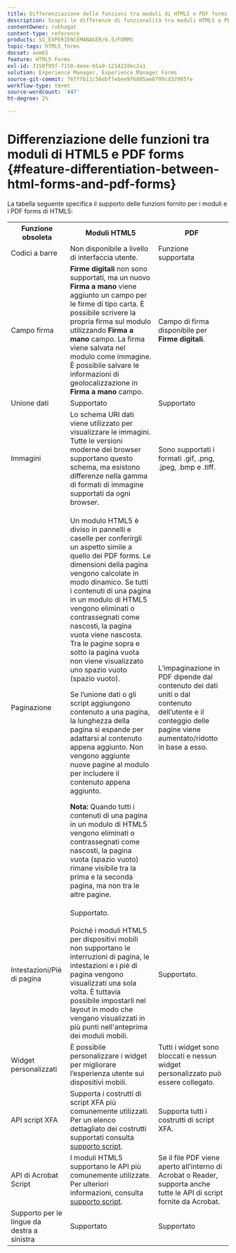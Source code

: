 ```yaml
---
title: Differenziazione delle funzioni tra moduli di HTML5 e PDF forms
description: Scopri le differenze di funzionalità tra moduli HTML5 e PDF forms.
contentOwner: robhagat
content-type: reference
products: SG_EXPERIENCEMANAGER/6.5/FORMS
topic-tags: hTML5_forms
docset: aem65
feature: HTML5 Forms
exl-id: 3150f95f-7150-4eee-b5a9-121422dec2a1
solution: Experience Manager, Experience Manager Forms
source-git-commit: 76fffb11c56dbf7ebee9f6805ae0799cd32985fe
workflow-type: tm+mt
source-wordcount: '447'
ht-degree: 2%

---
```


# Differenziazione delle funzioni tra moduli di HTML5 e PDF forms {#feature-differentiation-between-html-forms-and-pdf-forms}

La tabella seguente specifica il supporto delle funzioni fornito per i moduli e i PDF forms di HTML5:

<table>
 <tbody>
  <tr>
   <th>Funzione obsoleta</th>
   <th>Moduli HTML5</th>
   <th>PDF</th>
  </tr>
  <tr>
   <td>Codici a barre<br /> </td>
   <td>Non disponibile a livello di interfaccia utente. </td>
   <td>Funzione supportata</td>
  </tr>
  <tr>
   <td>Campo firma<br /> </td>
   <td><strong>Firme digitali</strong> non sono supportati, ma un nuovo <strong>Firma a mano</strong> viene aggiunto un campo per le firme di tipo carta. È possibile scrivere la propria firma sul modulo utilizzando <strong>Firma a mano</strong> campo. La firma viene salvata nel modulo come immagine. È possibile salvare le informazioni di geolocalizzazione in <strong>Firma a mano</strong> campo.</td>
   <td>Campo di firma disponibile per <strong>Firme digitali</strong>.</td>
  </tr>
  <tr>
   <td>Unione dati</td>
   <td>Supportato</td>
   <td>Supportato</td>
  </tr>
  <tr>
   <td>Immagini</td>
   <td>Lo schema URI dati viene utilizzato per visualizzare le immagini. Tutte le versioni moderne dei browser supportano questo schema, ma esistono differenze nella gamma di formati di immagine supportati da ogni browser.<br /> </td>
   <td>Sono supportati i formati .gif, .png, .jpeg, .bmp e .tiff.</td>
  </tr>
  <tr>
   <td>Paginazione<br /> </td>
   <td><p>Un modulo HTML5 è diviso in pannelli e caselle per conferirgli un aspetto simile a quello dei PDF forms. Le dimensioni della pagina vengono calcolate in modo dinamico. Se tutti i contenuti di una pagina in un modulo di HTML5 vengono eliminati o contrassegnati come nascosti, la pagina vuota viene nascosta. Tra le pagine sopra e sotto la pagina vuota non viene visualizzato uno spazio vuoto (spazio vuoto).</p> <p>Se l’unione dati o gli script aggiungono contenuto a una pagina, la lunghezza della pagina si espande per adattarsi al contenuto appena aggiunto. Non vengono aggiunte nuove pagine al modulo per includere il contenuto appena aggiunto. </p> <p><strong>Nota:</strong> Quando tutti i contenuti di una pagina in un modulo di HTML5 vengono eliminati o contrassegnati come nascosti, la pagina vuota (spazio vuoto) rimane visibile tra la prima e la seconda pagina, ma non tra le altre pagine.</p> </td>
   <td>L’impaginazione in PDF dipende dal contenuto dei dati uniti o dal contenuto dell’utente e il conteggio delle pagine viene aumentato/ridotto in base a esso.</td>
  </tr>
  <tr>
   <td>Intestazioni/Piè di pagina </td>
   <td>Supportato. <br /> <br /> Poiché i moduli HTML5 per dispositivi mobili non supportano le interruzioni di pagina, le intestazioni e i piè di pagina vengono visualizzati una sola volta. È tuttavia possibile impostarli nel layout in modo che vengano visualizzati in più punti nell'anteprima dei moduli mobili.<br /> </td>
   <td>Supportato.</td>
  </tr>
  <tr>
   <td>Widget personalizzati</td>
   <td>È possibile personalizzare i widget per migliorare l’esperienza utente sui dispositivi mobili.<br /> </td>
   <td>Tutti i widget sono bloccati e nessun widget personalizzato può essere collegato.<br /> </td>
  </tr>
  <tr>
   <td>API script XFA</td>
   <td>Supporta i costrutti di script XFA più comunemente utilizzati. Per un elenco dettagliato dei costrutti supportati consulta <a href="/help/forms/using/scripting-support.md">supporto script</a>.</td>
   <td>Supporta tutti i costrutti di script XFA.</td>
  </tr>
  <tr>
   <td>API di Acrobat Script </td>
   <td>I moduli HTML5 supportano le API più comunemente utilizzate. Per ulteriori informazioni, consulta <a href="/help/forms/using/scripting-support.md">supporto script</a>.</td>
   <td>Se il file PDF viene aperto all’interno di Acrobat o Reader, supporta anche tutte le API di script fornite da Acrobat.</td>
  </tr>
  <tr>
   <td>Supporto per le lingue da destra a sinistra </td>
   <td>Supportato</td>
   <td>Supportato</td>
  </tr>
 </tbody>
</table>

<!--Follow the best practices to enable a form template for HTML5 renditions and ensure that the behavior and appearance of HTML5 forms and XFA-based PDF is consistent. For detailed list of best practices, see [Best practices to design an HTML5 form.](/help/forms/using/best-practices-design-html5-forms.md)-->
